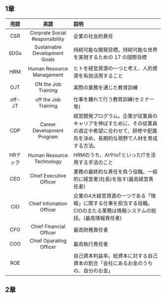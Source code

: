 ## 1章
|用語|英語|説明|
|:--:|:--:|:--|
|CSR|Corprate Social Responsibility|企業の社会的責任|
|SDGs|Sustainable Development Goals|持続可能な開発目標。持続可能な世界を実現するための 17 の国際目標|
|HRM|Human Resource Management|ヒトを経営資源の一つと考え、人的資源を有効活用すること|
|OJT|ON the Job Training|実際の業務を通じた教育訓練|
|off-JT|off the Job Training|仕事を離れて行う教育訓練(セミナー等)|
|CDP|Career Development Program|経営開発プログラム。企業が従業員のキャリアを伸ばすために、その従業員の適正や希望に合わせて、研修や配属先を決め、長期的な視野で人材を育成する方法。|
|HRテック|Human Resource Technology|HRMのうち、AIやIoTといったITを活用する手法のこと|
|CEO|Chief Executive Officer|業務の最終的な責任を負う役職。一般的に経営者(社長)を指す(最高経営責任者)|
|CIO|Chief Infomation Officer|企業の4大経営資源の一つである「情報」に関する仕事を担当する役職。CIOの主たる業務は情報システムの総括。(最高情報責任者)|
|CFO|Chief Financial Officer|最高財務責任者|
|COO|Chief Oparating Officer|最高執行責任者|
|ROE|　|自己資本利益率。総資本に対する自己資本の割合「会社にあるお金のうちの、自分のお金」|

## 2章